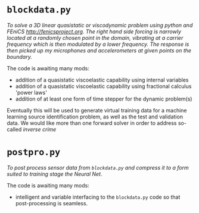 # `blockdata.py`

*To solve a 3D linear quasistatic or viscodynamic problem using python and FEniCS <http://fenicsproject.org>. The right hand side forcing is narrowly located at a randomly chosen point in the domain, vibrating at a carrier frequency which is then modulated by a lower frequency. The response is then picked up my microphones and accelerometers at given points on the boundary.*

The code is awaiting many mods:

- addition of a quasistatic viscoelastic capability using internal variables
- addition of a quasistatic viscoelastic capability using fractional calculus 'power laws'
- addition of at least one form of time stepper for the dynamic problem(s)

Eventually this will be used to generate virtual training data for a machine learning source identification problem, as well as the test and validation data. We would like more than one forward solver in order to address so-called *inverse crime*

# `postpro.py`

*To post process sensor data from `blockdata.py` and compress it to a form suited to training stage the Neural Net.*

The code is awaiting many mods:

- intelligent and variable interfacing to the `blockdata.py` code so that post-processing is seamless. 


  
